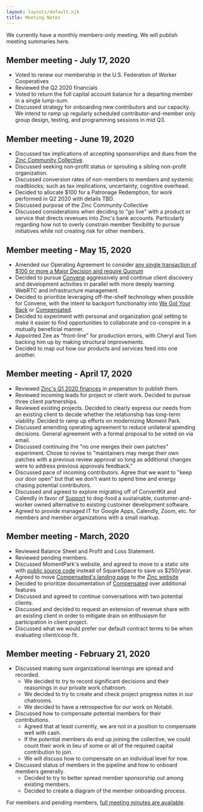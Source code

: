 ```yaml
---
layout: layouts/default.njk
title: Meeting Notes
---
```

We currently have a monthly members-only meeting. We will publish meeting summaries here.

## Member meeting - July 17, 2020

* Voted to renew our membership in the U.S. Federation of Worker Cooperatives
* Reviewed the Q2 2020 financials
* Voted to return the full capital account balance for a departing member in a single lump-sum.
* Discussed strategy for onboarding new contributors and our capacity. We intend to ramp up regularly scheduled contributor-and-member only group design, testing, and programming sessions in mid Q3.


## Member meeting - June 19, 2020

* Discussed tax implications of accepting sponsorships and dues from the [Zinc Community Collective](https://opencollective.com/zinc-community).
* Discussed seeking non-profit status or sprouting a sibling non-profit organization.
* Discussed conversion rates of non-members to members and systemic roadblocks; such as tax implications, uncertainty, cognitive overhead.
* Decided to allocate $100 for a Patronage Redemption, for work performed in Q2 2020 with details TBD.
* Discussed purpose of the Zinc Community Collective
* Discussed considerations when deciding to "go live" with a product or service that directs revenues into Zinc's bank accounts. Particularly regarding how not to overly constrain member flexibility to pursue initiatives while not creating risk for other members.

## Member meeting - May 15, 2020

* Amended our Operating Agreement to consider [any single transaction of $100 or more a Major Decision and require Quorum](/operating-agreement/#d-9-b-major-decisions)
* Decided to pursue [Convene](/convene) aggressively and continue client discovery and development activities in parallel with more deeply learning WebRTC and infrastructure management.
* Decided to prioritize leveraging off-the-shelf technology when possible for Convene, with the intent to backport functionality into [We Got Your Back](https://www.wegotyourback.today/) or [Compensated](/compensated).
* Decided to experiment with personal and organization goal setting to make it easier to find opportunities to collaborate and co-conspire in a mutually beneficial manner.
* Appointed Zee as "front-line" for production errors, with Cheryl and Tom backing him up by making structural improvements.
* Decided to map out how our products and services feed into one another.

## Member meeting - April 17, 2020

*   Reviewed [Zinc's Q1 2020 finances](/financial-overview/#2020-q1) in preperation to publish them.
*   Reviewed incoming leads for project or client work. Decided to pursue three client partnerships.
*   Reviewed existing projects. Decided to clearly express our needs from an existing client to decide whether the relationship has long-term viability. Decided to ramp up efforts on modernizing Moment Park.
*   Discussed amending operating agreement to reduce unilateral spending decisions. General agreement with a formal proposal to be voted on via email.
*   Discussed continuing the "no one merges their own patches" experiment. Chose to revise to "maintainers may merge their own patches with a previous review approval so long as additional changes were to address previous approvals feedback."
*   Discussed pace of incoming contributors. Agree that we want to "keep our door open" but that we don't want to spend time and energy chasing potential contributors.
*   Discussed and agreed to explore migrating off of ConvertKit and Calendly in favor of [Support](https://github.com/zinc-collective/support) to dog-food a sustainable, customer-and-worker owned alternative to existing customer development software.
*   Agreed to provide managed IT for Google Apps, Calendly, Zoom, etc. for members and member organizations with a small markup.

## Member meeting - March, 2020

*   Reviewed Balance Sheet and Profit and Loss Statement.
*   Reviewed pending members.
*   Discussed MomentPark's website, and agreed to move to a static site with [public source code](https://github.com/zinc-collective/www.momentpark.com/) instead of SquareSpace to save us $250/year.
*   Agreed to move [Compensated's landing page](https://www.zinc.coop/compensated/) to the [Zinc website](https://github.com/zinc-collective/www.zinc.coop/)
*   Decided to prioritize documentation of [Compensated](https://github.com/zinc-collective/compensated/) over additional features
*   Discussed and agreed to continue conversations with two potential clients.
*   Discussed and decided to request an extension of revenue share with an existing client in order to mitigate drain on enthusiasm for participation in client project.
*   Discussed what we would prefer our default contract terms to be when evaluating client/coop fit.

## Member meeting - February 21, 2020

*   Discussed making sure organizational learnings are spread and recorded.
    *   We decided to try to record significant decisions and their reasonings in our private work chatroom.
    *   We decided to try to create and check project progress notes in our chatrooms.
    *   We decided to have a retrospective for our work on Notabli.
*   Discussed how to compensate potential members for their contributions.
    *   Agreed that at least currently, we are not in a position to compensate well with cash.
    *   If the potential members do end up joining the collective, we could count their work in lieu of some or all of the required capital contribution to join.
    *   We will discuss how to compensate on an individual level for now.
*   Discussed status of members in the pipeline and how to onboard members generally.
    *   Decided to try to better spread member sponsorship out among existing members.
    *   Decided to create a diagram of the member onboarding process.

For members and pending members, [full meeting minutes are available](https://docs.google.com/document/d/1xEWfbQrJC-1gEQSM4_ATcK2JYn5HgNWPvaW7GArLyrQ/edit?folder=1inkhC_apSgg5Scdp_7i8lgtesFnTQ2ek#bookmark=id.ukxbkn7eu9rt).
